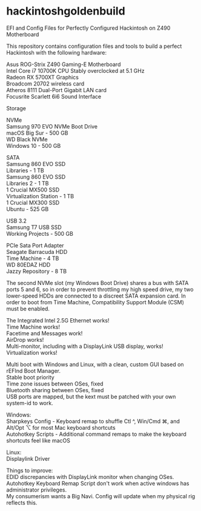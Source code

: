 # hackintoshgoldenbuild
EFI and Config Files for Perfectly Configured Hackintosh on Z490 Motherboard

This repository contains configuration files and tools to build a perfect Hackintosh with the following hardware:

Asus ROG-Strix Z490 Gaming-E Motherboard<br>
Intel Core i7 10700K CPU
 Stably overclocked at 5.1 GHz<br>
Radeon RX 5700XT Graphics<br>
Broadcom 20702 wireless card<br>
Atheros 8111 Dual-Port Gigabit LAN card<br>
Focusrite Scarlett 6i6 Sound Interface<br>

Storage

NVMe<br>
  Samsung 970 EVO NVMe Boot Drive<br>
    macOS Big Sur - 500 GB<br>
  WD Black NVMe<br>
    Windows 10 - 500 GB<br>

SATA<br>
  Samsung 860 EVO SSD<br>
    Libraries - 1 TB<br>
  Samsung 860 EVO SSD<br>
    Libraries 2 - 1 TB<br>
  1 Crucial MX500 SSD<br>
    Virtualization Station - 1 TB<br>
  1 Crucial MX300 SSD<br>
    Ubuntu - 525 GB<br>

USB 3.2<br>
  Samsung T7 USB SSD<br>
    Working Projects - 500 GB<br>

PCIe Sata Port Adapter<br>
  Seagate Barracuda HDD <br>
    Time Machine - 4 TB<br>
  WD 80EDAZ HDD<br>
    Jazzy Repository - 8 TB<br>
    
The second NVMe slot (my Windows Boot Drive) shares a bus with SATA ports 5 and 6, so in order to prevent throttling my high speed drive, my two lower-speed HDDs are connected to a discreet SATA expansion card.  In order to boot from Time Machine, Compatibility Support Module (CSM) must be enabled.<br>

The Integrated Intel 2.5G Ethernet works!<br>
Time Machine works!<br>
Facetime and Messages work!<br>
AirDrop works!<br>
Multi-monitor, including with a DisplayLink USB display, works!<br>
Virtualization works!<br>

Multi boot with Windows and Linux, with a clean, custom GUI based on rEFInd Boot Manager.<br>
Stable boot priority<br>
Time zone issues between OSes, fixed<br>
Bluetooth sharing between OSes, fixed<br>
USB ports are mapped, but the kext must be patched with your own system-id to work.<br>

Windows:<br>
Sharpkeys Config - Keyboard remap to shuffle Ctl ^, Win/Cmd ⌘, and Alt/Opt ⌥ for most Mac keyboard shortcuts<br>
Autohotkey Scripts - Additional command remaps to make the keyboard shortcuts feel like macOS<br>

Linux:<br>
Displaylink Driver<br>

Things to improve:<br>
EDID discrepancies with DisplayLink monitor when changing OSes.<br>
Autohotkey Keyboard Remap Script don't work when active windows has administrator privileges.<br>
My consumerism wants a Big Navi.  Config will update when my physical rig reflects this.<br>
